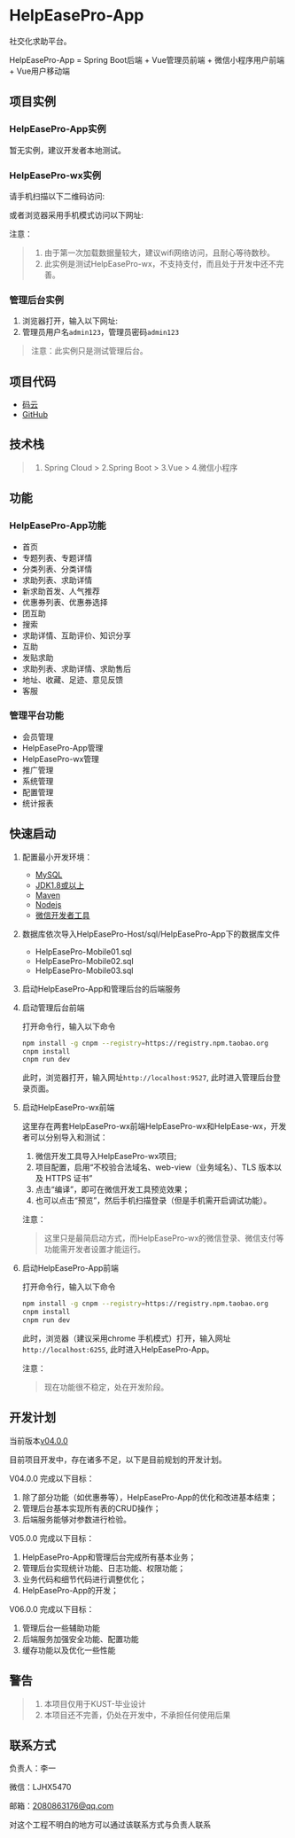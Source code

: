 # HelpEasePro-App

社交化求助平台。

HelpEasePro-App = Spring Boot后端 + Vue管理员前端 + 微信小程序用户前端 + Vue用户移动端


## 项目实例

### HelpEasePro-App实例

暂无实例，建议开发者本地测试。

### HelpEasePro-wx实例

请手机扫描以下二维码访问:


或者浏览器采用手机模式访问以下网址:

注意：
> 1. 由于第一次加载数据量较大，建议wifi网络访问，且耐心等待数秒。
> 2. 此实例是测试HelpEasePro-wx，不支持支付，而且处于开发中还不完善。

### 管理后台实例

1. 浏览器打开，输入以下网址:
2. 管理员用户名`admin123`，管理员密码`admin123`
> 注意：此实例只是测试管理后台。

## 项目代码

* [码云](https://gitee.com/liyiaixuemei)
* [GitHub](https://github.com/liy159872)

## 技术栈

> 1. Spring Cloud
     > 2.Spring Boot
     > 3.Vue
     > 4.微信小程序

## 功能

### HelpEasePro-App功能

* 首页
* 专题列表、专题详情
* 分类列表、分类详情
* 求助列表、求助详情
* 新求助首发、人气推荐
* 优惠券列表、优惠券选择
* 团互助
* 搜索
* 求助详情、互助评价、知识分享
* 互助
* 发贴求助
* 求助列表、求助详情、求助售后
* 地址、收藏、足迹、意见反馈
* 客服

### 管理平台功能

* 会员管理
* HelpEasePro-App管理
* HelpEasePro-wx管理
* 推广管理
* 系统管理
* 配置管理
* 统计报表

## 快速启动

1. 配置最小开发环境：
    * [MySQL](https://dev.mysql.com/downloads/mysql/)
    * [JDK1.8或以上](http://www.oracle.com/technetwork/java/javase/overview/index.html)
    * [Maven](https://maven.apache.org/download.cgi)
    * [Nodejs](https://nodejs.org/en/download/)
    * [微信开发者工具](https://developers.weixin.qq.com/miniprogram/dev/devtools/download.html)

2. 数据库依次导入HelpEasePro-Host/sql/HelpEasePro-App下的数据库文件
    * HelpEasePro-Mobile01.sql
    * HelpEasePro-Mobile02.sql
    * HelpEasePro-Mobile03.sql

3. 启动HelpEasePro-App和管理后台的后端服务

4. 启动管理后台前端

   打开命令行，输入以下命令
    ```bash
    npm install -g cnpm --registry=https://registry.npm.taobao.org
    cnpm install
    cnpm run dev
    ```
   此时，浏览器打开，输入网址`http://localhost:9527`, 此时进入管理后台登录页面。

5. 启动HelpEasePro-wx前端

   这里存在两套HelpEasePro-wx前端HelpEasePro-wx和HelpEase-wx，开发者可以分别导入和测试：

    1. 微信开发工具导入HelpEasePro-wx项目;
    2. 项目配置，启用“不校验合法域名、web-view（业务域名）、TLS 版本以及 HTTPS 证书”
    3. 点击“编译”，即可在微信开发工具预览效果；
    4. 也可以点击“预览”，然后手机扫描登录（但是手机需开启调试功能）。

   注意：
   > 这里只是最简启动方式，而HelpEasePro-wx的微信登录、微信支付等功能需开发者设置才能运行。

6. 启动HelpEasePro-App前端

   打开命令行，输入以下命令
    ```bash
    npm install -g cnpm --registry=https://registry.npm.taobao.org
    cnpm install
    cnpm run dev
    ```
   此时，浏览器（建议采用chrome 手机模式）打开，输入网址`http://localhost:6255`, 此时进入HelpEasePro-App。

   注意：
   > 现在功能很不稳定，处在开发阶段。

## 开发计划

当前版本[v04.0.0](https://github.com/liy159872/HelpEasePro-Host)

目前项目开发中，存在诸多不足，以下是目前规划的开发计划。

V04.0.0 完成以下目标：

1. 除了部分功能（如优惠券等），HelpEasePro-App的优化和改进基本结束；
2. 管理后台基本实现所有表的CRUD操作；
3. 后端服务能够对参数进行检验。

V05.0.0 完成以下目标：

1. HelpEasePro-App和管理后台完成所有基本业务；
2. 管理后台实现统计功能、日志功能、权限功能；
3. 业务代码和细节代码进行调整优化；
4. HelpEasePro-App的开发；

V06.0.0 完成以下目标：

1. 管理后台一些辅助功能
2. 后端服务加强安全功能、配置功能
3. 缓存功能以及优化一些性能

## 警告

> 1. 本项目仅用于KUST-毕业设计
> 2. 本项目还不完善，仍处在开发中，不承担任何使用后果


## 联系方式

负责人：李一

微信：LJHX5470

邮箱：2080863176@qq.com

对这个工程不明白的地方可以通过该联系方式与负责人联系

